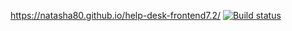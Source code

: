 https://natasha80.github.io/help-desk-frontend7.2/
[![Build status](https://ci.appveyor.com/api/projects/status/pjdwv11otnfx4nkk?svg=true)](https://ci.appveyor.com/project/natasha80/help-desk-frontend7-2)
